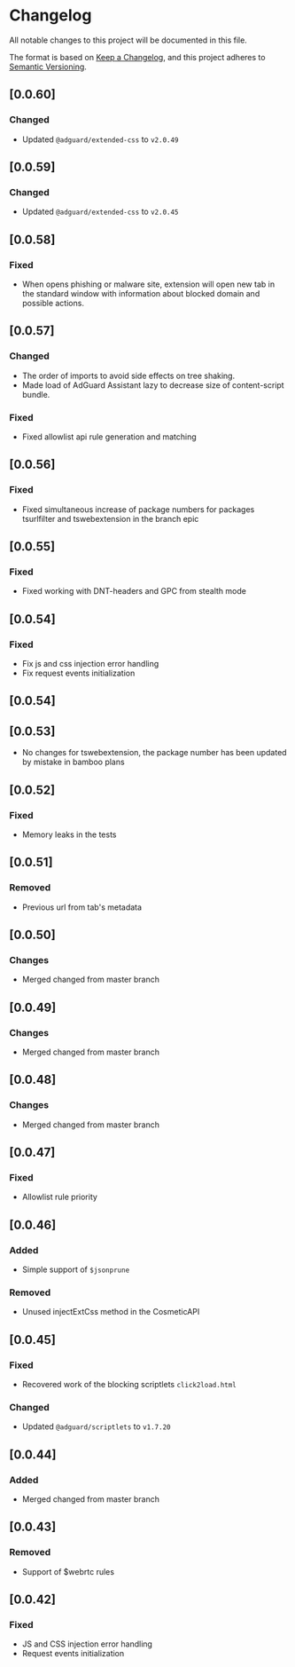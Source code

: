 # Changelog
All notable changes to this project will be documented in this file.

The format is based on [Keep a Changelog](https://keepachangelog.com/en/1.0.0/),
and this project adheres to [Semantic Versioning](https://semver.org/spec/v2.0.0.html).


## [0.0.60]

### Changed
- Updated `@adguard/extended-css` to `v2.0.49`


## [0.0.59]

### Changed
- Updated `@adguard/extended-css` to `v2.0.45`


## [0.0.58]

### Fixed
- When opens phishing or malware site, extension will open new tab in the
  standard window with information about blocked domain and possible actions.


## [0.0.57]

### Changed
- The order of imports to avoid side effects on tree shaking.
- Made load of AdGuard Assistant lazy to decrease size of content-script bundle.

### Fixed
- Fixed allowlist api rule generation and matching


## [0.0.56]

### Fixed
- Fixed simultaneous increase of package numbers for packages tsurlfilter and
  tswebextension in the branch epic


## [0.0.55]

### Fixed
- Fixed working with DNT-headers and GPC from stealth mode


## [0.0.54]

### Fixed
- Fix js and css injection error handling
- Fix request events initialization

## [0.0.54]
## [0.0.53]

- No changes for tswebextension, the package number has been updated
  by mistake in bamboo plans


## [0.0.52]

### Fixed
- Memory leaks in the tests


## [0.0.51]

### Removed
- Previous url from tab's metadata


## [0.0.50]

### Changes

- Merged changed from master branch


## [0.0.49]

### Changes

- Merged changed from master branch


## [0.0.48]

### Changes

- Merged changed from master branch


## [0.0.47]

### Fixed

- Allowlist rule priority


## [0.0.46]

### Added

- Simple support of `$jsonprune`

### Removed

- Unused injectExtCss method in the CosmeticAPI


## [0.0.45]

### Fixed
- Recovered work of the blocking scriptlets `click2load.html`

### Changed
- Updated `@adguard/scriptlets` to `v1.7.20`


## [0.0.44]

### Added

- Merged changed from master branch


## [0.0.43]

### Removed

- Support of $webrtc rules


## [0.0.42]

### Fixed

- JS and CSS injection error handling
- Request events initialization
